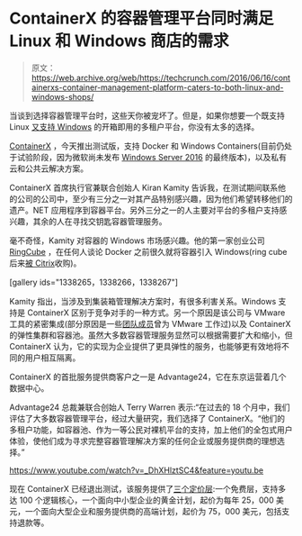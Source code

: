 # ContainerX 的容器管理平台同时满足 Linux 和 Windows 商店的需求 

> 原文：<https://web.archive.org/web/https://techcrunch.com/2016/06/16/containerxs-container-management-platform-caters-to-both-linux-and-windows-shops/>

当谈到选择容器管理平台时，这些天你被宠坏了。但是，如果你想要一个既支持 Linux [又支持 Windows](https://web.archive.org/web/20221005200126/http://containerx.io/press-release/containerx-launches-worlds-first-windows-container-as-a-service-platform/) 的开箱即用的多租户平台，你没有太多的选择。

[ContainerX](https://web.archive.org/web/20221005200126/http://containerx.io/) ，今天推出测试版，支持 Docker 和 Windows Containers(目前仍处于试验阶段，因为微软尚未发布 [Windows Server 2016](https://web.archive.org/web/20221005200126/https://www.microsoft.com/en-us/evalcenter/evaluate-windows-server-technical-preview) 的最终版本)，以及私有云和公共云解决方案。

ContainerX 首席执行官兼联合创始人 Kiran Kamity 告诉我，在测试期间联系他的公司的公司中，至少有三分之一对其产品特别感兴趣，因为他们希望转移他们的遗产。NET 应用程序到容器平台。另外三分之一的人主要对平台的多租户支持感兴趣，其余的人在寻找交钥匙容器管理服务。

毫不奇怪，Kamity 对容器的 Windows 市场感兴趣。他的第一家创业公司 [RingCube](https://web.archive.org/web/20221005200126/https://www.crunchbase.com/organization/ringcube-technologies#/entity) ，在任何人谈论 Docker 之前很久就将容器引入 Windows(ring cube 后来[被 Citrix](https://web.archive.org/web/20221005200126/http://www.informationweek.com/mobile/citrix-buys-ringcube-for-personalized-virtual-desktop-capabilities/d/d-id/1099489)收购)。

[gallery ids="1338265，1338266，1338267"]

Kamity 指出，当涉及到集装箱管理解决方案时，有很多利害关系。Windows 支持是 ContainerX 区别于竞争对手的一种方式。另一个原因是该公司与 VMware 工具的紧密集成(部分原因是一些[团队成员](https://web.archive.org/web/20221005200126/http://containerx.io/company/)曾为 VMware 工作过)以及 ContainerX 的弹性集群和容器池。虽然大多数容器管理服务显然可以根据需要扩大和缩小，但 ContainerX 认为，它的实现为企业提供了更具弹性的服务，也能够更有效地将不同的用户相互隔离。

ContainerX 的首批服务提供商客户之一是 Advantage24，它在东京运营着几个数据中心。

Advantage24 总裁兼联合创始人 Terry Warren 表示:“在过去的 18 个月中，我们评估了大多数容器管理平台，经过大量研究，我们选择了 ContainerX。“他们的多租户功能，如容器池、作为一等公民对裸机平台的支持，加上他们的全包式用户体验，使他们成为寻求完整容器管理解决方案的任何企业或服务提供商的理想选择。”

https://www.youtube.com/watch?v=_DhXHlztSC4&feature=youtu.be

现在 ContainerX 已经退出测试，该服务提供了[三个定价层](https://web.archive.org/web/20221005200126/http://containerx.io/pricing/):一个免费层，支持多达 100 个逻辑核心，一个面向中小型企业的黄金计划，起价为每年 25，000 美元，一个面向大型企业和服务提供商的高端计划，起价为 75，000 美元，包括支持退款等。